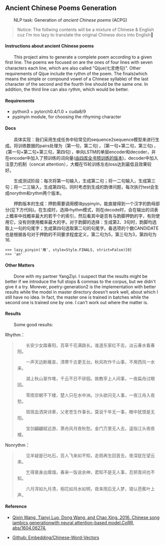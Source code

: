 ## Ancient Chinese Poems Generation

&emsp;&emsp;NLP task: Generation of *ancient Chinese poems* (ACPG) 

> Notice: The follwing contents will be a mixture of Chinese & English cuz I'm too lazy to translate the original Chinese docs into English:man:

#### Instructions about ancient Chinese poems

&emsp;&emsp;This project aims to generate a complete poem according to a given first line. The poems we focused on are the ones of four lines with seven characters each line, which are also called "Qijue(七言绝句)". Other requirements of Qijue include the rythm of the poem. The finals(which means the simple or compound vowel of a Chinese syllable) of the last character of the second and the fourth line should be the same one. In addition, the third line can also rythm, which would be better.

#### Requirements

* python3 + pytorch0.4/1.0 + cuda8/9
* pypinyin module, for choosing the rthyming character

#### Docs

&emsp;&emsp;具体实现：我们采用生成任务中较常见的sequence2sequence模型来进行生成。将训练数据的pairs处理为｛第一句，第二句｝，｛第一句+第二句，第三句｝，｛第一句+第二句+第三句，第四句｝，单向LSTM的单层encoder和decoder，并在encoder中加入了预训练的词向量([由四库全书预训练的版本](https://github.com/Embedding/Chinese-Word-Vectors#various-domains))，decoder中加入注意力机制（concat attention），大概在15轮训练左右loss达到最低且效果较好。

&emsp;&emsp;生成测试阶段：每次将第一句输入，生成第二句；将一二句输入，生成第三句；将一二三输入，生成第四句。同时考虑到生成的韵律问题，每次执行test会生成norythm和rythm两个版本。

&emsp;&emsp;押韵版本的生成：押韵需要调用模块pypinyin，能直接得到一个汉字的韵母部分(见下方代码)。在生成时，选择rhythm模式，则在decode时，会在输出的词表上概率中找概率最大的若干个的索引，然后看其中是否有与韵脚押韵的字，有则使用它，没有则使用概率最大的字。对于韵脚的选择：生成第2、3句时，韵脚均选取上一句的句尾字；生成第四句选取第二句的句尾字。备选项的个数CANDIDATE也是根据各句对于押韵的不同要求程度定义，第二句为5，第三句为3，第四句为16.
```
>>> lazy_pinyin('难', style=Style.FINALS, strict=False)[0]
>>> 'an'
```
#### Other Matters

&emsp;&emsp;Done with my partner YangZiyi. I suspect that the results might be better if we introduce the full stops & commas to the corpus, but we didn't give it a try. Morever, poetry-generation2 is the implementation with better results while the model in master directory doesn't work well, about which I still have no idea. In fact, the master one is trained in batches while the second one is trained one by one. I can't work out where the matter is.

#### Results

&emsp;&emsp;Some good results:

Rhythm：

>&emsp;&emsp;长安少女踏春阳，百草千花满路长。谁道东家红不去，淡云春水看春阳。
>
>&emsp;&emsp;一声天边断雁哀，清寒千古更无台。秋风吹作千山事，不用西风一水来。
>
>&emsp;&emsp;湖上秋山翠作堆，千云不日不徘徊。故教亭上人间事，一夜扁舟过眼回。
>
>&emsp;&emsp;零雨崇朝不下楼，楚人只在水中洲。沙头欲问无人事，一夜江舟入夜愁。
>
>&emsp;&emsp;斑斑血洒哭诗章，父老苍生作事长。莫说千年无一事，眼中犹恨是无阳。
>
>&emsp;&emsp;宝剑翩翩赋远游，萧舟风月夜秋愁。金门万里无人去，遥指江头夜夜楼。

Nonrythm：

>&emsp;&emsp;见羊疑是已叱石，百人飞来如不知，走雨再生回首去，夜深犹在望云来。
>
>&emsp;&emsp;乞得衰身出瘴烟，春来一饭说余神，君知不是无人事，忍把青间也不知。
>
>&emsp;&emsp;六月浑如九月清，相花如月水如明，夜来雨后无人梦，错认芭蕉叶上声。

#### Reference

* [Qixin Wang, Tianyi Luo, Dong Wang, and Chao Xing. 2016. Chinese song iambics generationwith neural attention-based model.CoRR, abs/1604.06274.](https://www.researchgate.net/publication/301878077_Chinese_Song_Iambics_Generation_with_Neural_Attention-based_Model)

* [Github: Embedding/Chinese-Word-Vectors](https://github.com/Embedding/Chinese-Word-Vectors)